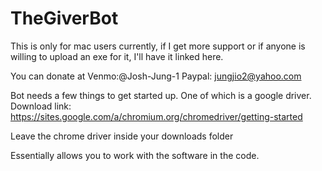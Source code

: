 # TheGiverBot


This is only for mac users currently, if I get more support or if anyone is willing to upload an exe for it, I'll have it linked here.

You can donate at Venmo:@Josh-Jung-1
                  Paypal: jungjio2@yahoo.com

Bot needs a few things to get started up.
  One of which is a google driver.
  Download link: https://sites.google.com/a/chromium.org/chromedriver/getting-started
  
  Leave the chrome driver inside your downloads folder
  
  Essentially allows you to work with the software in the code.
  
